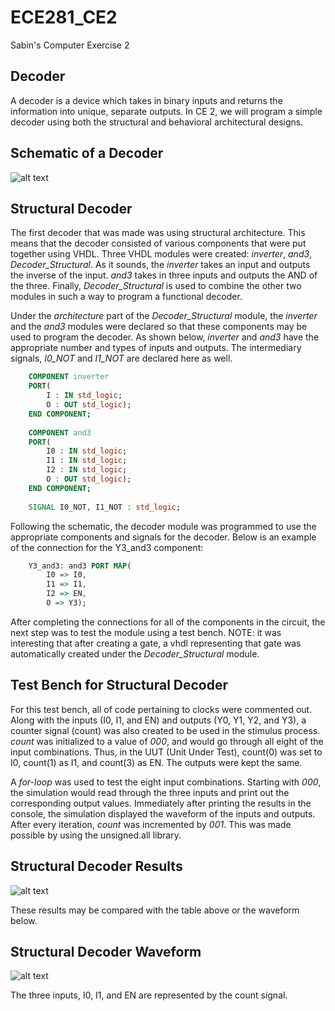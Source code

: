 ECE281_CE2
==========

Sabin's Computer Exercise 2

## Decoder
A decoder is a device which takes in binary inputs and returns the information into unique, separate outputs.  In CE 2, we will program a simple decoder using both the structural and behavioral architectural designs.

## Schematic of a Decoder
![alt text](https://raw2.github.com/sabinpark/ECE281_CE2/master/Decoder%20Schematic.png "Decoder Schematic")

## Structural Decoder
The first decoder that was made was using structural architecture.  This means that the decoder consisted of various components that were put together using VHDL.  Three VHDL modules were created: *inverter*, *and3*, *Decoder_Structural*.  As it sounds, the *inverter* takes an input and outputs the inverse of the input.  *and3* takes in three inputs and outputs the AND of the three.  Finally, *Decoder_Structural* is used to combine the other two modules in such a way to program a functional decoder.

Under the *architecture* part of the *Decoder_Structural* module, the *inverter* and the *and3* modules were declared so that these components may be used to program the decoder.  As shown below, *inverter* and *and3* have the appropriate number and types of inputs and outputs.  The intermediary signals, *I0_NOT* and *I1_NOT* are declared here as well.

```vhdl
	COMPONENT inverter
	PORT(
		I : IN std_logic;
		O : OUT std_logic);
	END COMPONENT;
	
	COMPONENT and3
	PORT(
		I0 : IN std_logic;
		I1 : IN std_logic;
		I2 : IN std_logic;
		O : OUT std_logic);
	END COMPONENT;
	
	SIGNAL I0_NOT, I1_NOT : std_logic;
```

Following the schematic, the decoder module was programmed to use the appropriate components and signals for the decoder.  Below is an example of the connection for the Y3_and3 component:

```vhdl
	Y3_and3: and3 PORT MAP(
		I0 => I0,
		I1 => I1,
		I2 => EN,
		O => Y3);
```

After completing the connections for all of the components in the circuit, the next step was to test the module using a test bench.  NOTE: it was interesting that after creating a gate, a vhdl representing that gate was automatically created under the *Decoder_Structural* module.

## Test Bench for Structural Decoder
For this test bench, all of code pertaining to clocks were commented out.  Along with the inputs (I0, I1, and EN) and outputs (Y0, Y1, Y2, and Y3), a counter signal (count) was also created to be used in the stimulus process.  *count* was initialized to a value of *000*, and would go through all eight of the input combinations.  Thus, in the UUT (Unit Under Test), count(0) was set to I0, count(1) as I1, and count(3) as EN.  The outputs were kept the same.

A *for-loop* was used to test the eight input combinations.  Starting with *000*, the simulation would read through the three inputs and print out the corresponding output values.  Immediately after printing the results in the console, the simulation displayed the waveform of the inputs and outputs.  After every iteration, *count* was incremented by *001*.  This was made possible by using the unsigned.all library.  

## Structural Decoder Results
![alt text](https://raw2.github.com/sabinpark/ECE281_CE2/master/Decoder_Structural%20Simulation%20Results.PNG "Structural Decoder Results")

These results may be compared with the table above or the waveform below.

## Structural Decoder Waveform
![alt text](https://raw2.github.com/sabinpark/ECE281_CE2/master/Decoder_Structural%20Simulation%20Waveform.PNG "Structural Decoder Waveform")

The three inputs, I0, I1, and EN are represented by the count signal.
